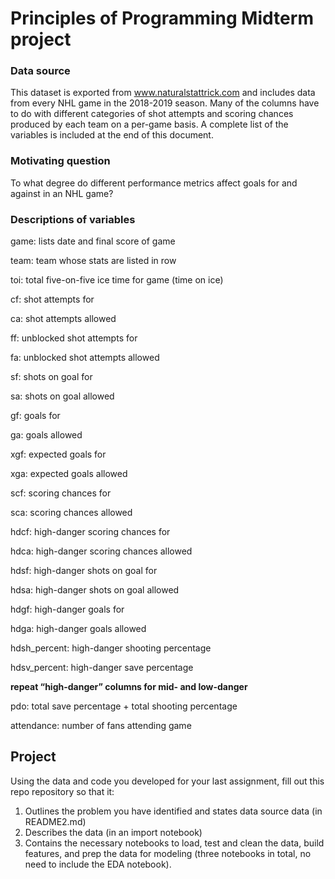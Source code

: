 # Principles of Programming Midterm project

### Data source

This dataset is exported from www.naturalstattrick.com and includes data from every NHL game in the 2018-2019 season. Many of the columns have to do with different categories of shot attempts and scoring chances produced by each team on a per-game basis. A complete list of the variables is included at the end of this document. 

### Motivating question

To what degree do different performance metrics affect goals for and against in an NHL game? 

### Descriptions of variables 

game: lists date and final score of game 

team: team whose stats are listed in row 

toi: total five-on-five ice time for game (time on ice) 

cf: shot attempts for 

ca: shot attempts allowed 

ff: unblocked shot attempts for

fa: unblocked shot attempts allowed 

sf: shots on goal for

sa: shots on goal allowed

gf: goals for

ga: goals allowed

xgf: expected goals for

xga: expected goals allowed 

scf: scoring chances for 

sca: scoring chances allowed 

hdcf: high-danger scoring chances for 

hdca: high-danger scoring chances allowed 

hdsf: high-danger shots on goal for

hdsa: high-danger shots on goal allowed 

hdgf: high-danger goals for 

hdga: high-danger goals allowed

hdsh_percent: high-danger shooting percentage

hdsv_percent: high-danger save percentage 

**repeat “high-danger” columns for mid- and low-danger**

pdo: total save percentage + total shooting percentage

attendance: number of fans attending game 

## Project

Using the data and code you developed for your last assignment, fill out this repo repository so that it:

1. Outlines the problem you have identified and states data source data (in README2.md)
2. Describes the data (in an import notebook)
3. Contains the necessary notebooks to load, test and clean the data, build features, and prep the data for modeling (three notebooks in total, no need to include the EDA notebook).
